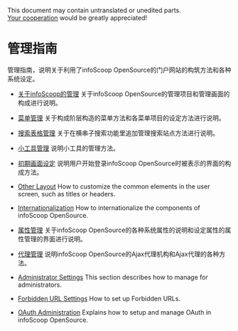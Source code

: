 This document may contain untranslated or unedited parts.  
[Your cooperation](../../README.md) would be greatly appreciated!

# 管理指南

管理指南，说明关于利用了infoScoop OpenSource的门户网站的构筑方法和各种系统设定。

* [关于infoScoop的管理][About infoScoop Administration]
  关于infoScoop OpenSource的管理项目和管理画面的构成进行说明。

* [菜单管理][Menu Settings]
  关于构成阶层构造的菜单方法和各菜单项目的设定方法进行说明。

* [搜索表格管理][Search Form Administration]
  关于在横串子搜索功能里追加管理搜索站点方法进行说明。

* [小工具管理][Gadget Settings]
  说明小工具的管理方法。

* [初期画面设定][Default Layout Settings]
  说明用户开始登录infoScoop OpenSource时被表示的界面的构成方法。

* [Other Layout]
How to customize the common elements in the user screen, such as titles or headers.

* [Internationalization]
How to internationalize the components of infoScoop OpenSource.

* [属性管理][Properties Settings]
  关于infoScoop OpenSource的各种系统属性的说明和设定属性的属性管理的界面进行说明。

* [代理管理][Proxy Settings]
  说明infoScoop OpenSource的Ajax代理机构和Ajax代理的各种方法。

* [Administrator Settings]
This section describes how to manage for administrators.

* [Forbidden URL Settings]
How to set up Forbidden URLs.

* [OAuth Administration]
Explains how to setup and manage OAuth in infoScoop OpenSource.


[About infoScoop Administration]: about-infoscoop-administration.md "关于infoScoop的管理"
[Menu Settings]: menu-settings.md "菜单管理"
[Search Form Administration]: search-form-administration.md "搜索表格管理"
[Gadget Settings]: gadget-settings.md "小工具管理"
[Default Layout Settings]: default-layout-settings.md "初期画面设定"
[Other Layout]: other-layout.md
[Internationalization]: internationalization.md
[Properties Settings]: properties-settings.md "属性管理"
[Proxy Settings]: proxy-settings.md "代理管理"
[Administrator Settings]: administrator-settings.md
[Forbidden URL Settings]: forbidden-url-settings.md
[OAuth Administration]: oauth-administration.md
